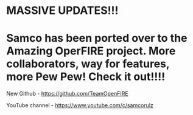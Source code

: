 # MASSIVE UPDATES!!!

# Samco has been ported over to the Amazing OperFIRE project. More collaborators, way for features, more Pew Pew! Check it out!!!!

New Github - https://github.com/TeamOpenFIRE

YouTube channel - https://www.youtube.com/c/samcorulz
